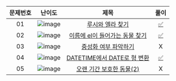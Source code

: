 |문제번호|난이도|제목|풀이|
|:---:|:---:|:---:|:---:|
|01|![image](https://user-images.githubusercontent.com/68424403/188271247-115b904d-2f51-4791-8f3e-af4bfe5a872c.png)|[루시와 엘라 찾기](https://school.programmers.co.kr/learn/courses/30/lessons/59046)|[✅](https://github.com/kimdaeyeobbb/Computer-Science/blob/main/Database/Coding%20Test/Programmers/String%2C%20Date/search%20Lucy%20N%20Ella.sql)|
|02|![image](https://user-images.githubusercontent.com/68424403/188271247-115b904d-2f51-4791-8f3e-af4bfe5a872c.png)|[이름에 el이 들어가는 동물 찾기](https://school.programmers.co.kr/learn/courses/30/lessons/59047)|[✅](https://github.com/kimdaeyeobbb/Computer-Science/blob/main/Database/Coding%20Test/Programmers/String%2C%20Date/search%20name%20include%20el.sql)|
|03|![image](https://user-images.githubusercontent.com/68424403/188271247-115b904d-2f51-4791-8f3e-af4bfe5a872c.png)|[중성화 여부 파악하기](https://school.programmers.co.kr/learn/courses/30/lessons/59409)|X|
|04|![image](https://user-images.githubusercontent.com/68424403/188271247-115b904d-2f51-4791-8f3e-af4bfe5a872c.png)|[DATETIME에서 DATE로 형 변환](https://school.programmers.co.kr/learn/courses/30/lessons/59414)|[✅](https://github.com/kimdaeyeobbb/Computer-Science/blob/main/Database/Coding%20Test/Programmers/String%2C%20Date/typeConversion%20DATETIME%20to%20DATE.sql)|
|05|![image](https://user-images.githubusercontent.com/68424403/188287638-ad5798f6-8ba8-455f-936b-c1e6bebab15a.png)|[오랜 기간 보호한 동물(2)](https://school.programmers.co.kr/learn/courses/30/lessons/59411)|X|
